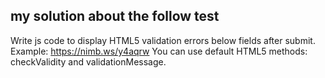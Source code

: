 ## my solution about the follow test

Write js code to display HTML5 validation errors below fields after submit.
Example: https://nimb.ws/y4aqrw
You can use default HTML5 methods: checkValidity and validationMessage.


